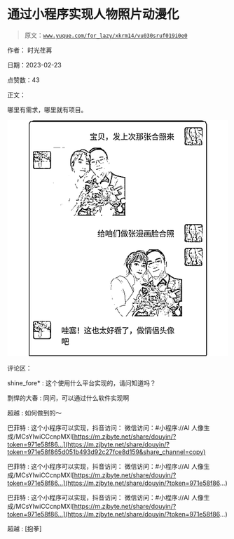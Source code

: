 # 通过小程序实现人物照片动漫化

> 原文：[`www.yuque.com/for_lazy/xkrm14/vu030sruf019i0e0`](https://www.yuque.com/for_lazy/xkrm14/vu030sruf019i0e0)

作者： 时光荏苒

日期：2023-02-23

点赞数：43

正文：

哪里有需求，哪里就有项目。

![](img/2d4de53d73626035252c67aca49e48a2.png)  

评论区：

shine_fore* : 这个使用什么平台实现的，请问知道吗？

剽悍的大春 : 同问，可以通过什么软件实现啊

超越 : 如何做到的～

巴菲特 : 这个小程序可以实现，抖音访问： 微信访问：#小程序://AI 人像生成/MCsYIwiCCcnpMXl[https://m.zjbyte.net/share/douyin/?token=971e58f86...](https://m.zjbyte.net/share/douyin/?token=971e58f865d051b493d92c27fce8d159&share_channel=copy)

巴菲特 : 这个小程序可以实现，抖音访问： 微信访问：#小程序://AI 人像生成/MCsYIwiCCcnpMXl[https://m.zjbyte.net/share/douyin/?token=971e58f86...](https://m.zjbyte.net/share/douyin/?token=971e58f86...)

巴菲特 : 这个小程序可以实现，抖音访问： 微信访问：#小程序://AI 人像生成/MCsYIwiCCcnpMXl[https://m.zjbyte.net/share/douyin/?token=971e58f86...](https://m.zjbyte.net/share/douyin/?token=971e58f86...)

超越 : [抱拳]



